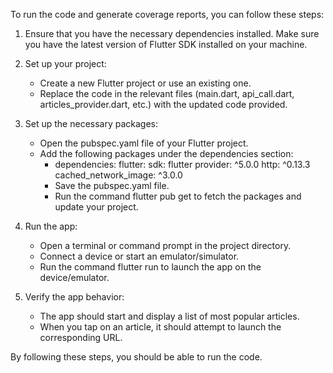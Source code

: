 To run the code and generate coverage reports, you can follow these steps:

1. Ensure that you have the necessary dependencies installed. Make sure you have the latest version
   of Flutter SDK installed on your machine.

2. Set up your project:
    * Create a new Flutter project or use an existing one.
    * Replace the code in the relevant files (main.dart, api_call.dart, articles_provider.dart,
      etc.) with the updated code provided.

3. Set up the necessary packages:
    * Open the pubspec.yaml file of your Flutter project.
    * Add the following packages under the dependencies section:
        * dependencies:
          flutter:
          sdk: flutter
          provider: ^5.0.0
          http: ^0.13.3
          cached_network_image: ^3.0.0
        * Save the pubspec.yaml file.
        * Run the command flutter pub get to fetch the packages and update your project.

4. Run the app:
    * Open a terminal or command prompt in the project directory.
    * Connect a device or start an emulator/simulator.
    * Run the command flutter run to launch the app on the device/emulator.

5. Verify the app behavior:
    * The app should start and display a list of most popular articles.
    * When you tap on an article, it should attempt to launch the corresponding URL.

By following these steps, you should be able to run the code.





